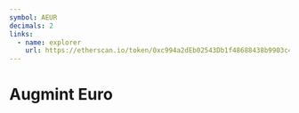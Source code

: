 ```yaml
---
symbol: AEUR
decimals: 2
links:
  - name: explorer
    url: https://etherscan.io/token/0xc994a2dEb02543Db1f48688438b9903c4b305ce3
---
```


# Augmint Euro
